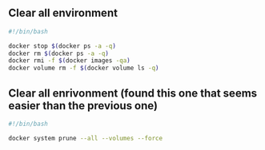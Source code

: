 ## Clear all environment

```sh
#!/bin/bash

docker stop $(docker ps -a -q)
docker rm $(docker ps -a -q)
docker rmi -f $(docker images -qa)
docker volume rm -f $(docker volume ls -q)
```

## Clear all enrivonment (found this one that seems easier than the previous one)

```sh
#!/bin/bash

docker system prune --all --volumes --force
```
